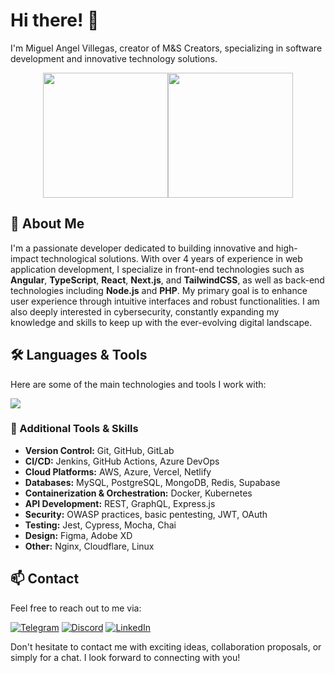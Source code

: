 # Hi there! 👋

I'm Miguel Angel Villegas, creator of M&S Creators, specializing in software development and innovative technology solutions.

<div style="display:flex; justify-content:center;">
  <img height="200" src="https://github-readme-stats.vercel.app/api?username=zarfadev&theme=github_dark" />
  <img height="200" src="https://github-readme-stats.vercel.app/api/top-langs?username=zarfadev&layout=compact&langs_count=8&card_width=320&theme=github_dark" />
</div>

## 🚀 About Me

I'm a passionate developer dedicated to building innovative and high-impact technological solutions. With over 4 years of experience in web application development, I specialize in front-end technologies such as **Angular**, **TypeScript**, **React**, **Next.js**, and **TailwindCSS**, as well as back-end technologies including **Node.js** and **PHP**. My primary goal is to enhance user experience through intuitive interfaces and robust functionalities. I am also deeply interested in cybersecurity, constantly expanding my knowledge and skills to keep up with the ever-evolving digital landscape.

## 🛠️ Languages & Tools

Here are some of the main technologies and tools I work with:

<p align="left">
  <a href="https://github.com/zarfadev"><img src="https://skillicons.dev/icons?i=angular,ts,react,nextjs,nodejs,tailwind,bootstrap,mysql,php,linux,github,html,css,js,express,docker,kubernetes,aws,jenkins,python,java,go,git,figma,vscode,graphql,redis,postgres,mongodb,nginx,supabase,vercel,netlify,azure,cloudflare"></a>
</p>

### 🧰 Additional Tools & Skills

- **Version Control:** Git, GitHub, GitLab
- **CI/CD:** Jenkins, GitHub Actions, Azure DevOps
- **Cloud Platforms:** AWS, Azure, Vercel, Netlify
- **Databases:** MySQL, PostgreSQL, MongoDB, Redis, Supabase
- **Containerization & Orchestration:** Docker, Kubernetes
- **API Development:** REST, GraphQL, Express.js
- **Security:** OWASP practices, basic pentesting, JWT, OAuth
- **Testing:** Jest, Cypress, Mocha, Chai
- **Design:** Figma, Adobe XD
- **Other:** Nginx, Cloudflare, Linux

## 📫 Contact

Feel free to reach out to me via:

[![Telegram](https://img.shields.io/badge/Telegram-1DA1F2.svg?style=for-the-badge&logo=Telegram&logoColor=white)](https://t.me/zarfala)
[![Discord](https://img.shields.io/badge/Discord-5865F2.svg?style=for-the-badge&logo=Discord&logoColor=white)](https://discord.com/users/959935214895890532)
[![LinkedIn](https://img.shields.io/badge/LinkedIn-0A66C2.svg?style=for-the-badge&logo=LinkedIn&logoColor=white)](https://www.linkedin.com/in/migueroodriguez)

Don't hesitate to contact me with exciting ideas, collaboration proposals, or simply for a chat. I look forward to connecting with you!

<!---
[zarfadev/zarfadev] is a special repository, as its `README.md` (this file) appears on your GitHub profile. Feel free to explore my projects and contributions! 😃
--->
